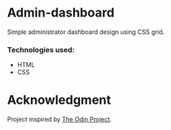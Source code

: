 # Admin-dashboard
Simple administrator dashboard design using CSS grid.

### Technologies used:
- HTML
- CSS

# Acknowledgment
Project inspired by [The Odin Project](https://www.theodinproject.com/home).

